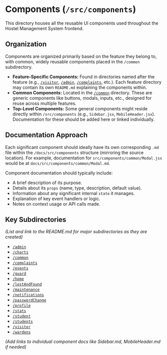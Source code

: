 # Components (`/src/components`)

This directory houses all the reusable UI components used throughout the Hostel Management System frontend.

## Organization

Components are organized primarily based on the feature they belong to, with common, widely reusable components placed in the `/common` subdirectory.

- **Feature-Specific Components:** Found in directories named after the feature (e.g., [`/visitor`](./visitor/README.md), [`/admin`](./admin/README.md), [`/complaints`](./complaints/README.md), etc.). Each feature directory may contain its own `README.md` explaining the components within.
- **Common Components:** Located in the [`/common`](./common/README.md) directory. These are generic components like buttons, modals, inputs, etc., designed for reuse across multiple features.
- **Top-Level Components:** Some general components might reside directly within `/src/components` (e.g., `Sidebar.jsx`, `MobileHeader.jsx`). Documentation for these should be added here or linked individually.

## Documentation Approach

Each significant component should ideally have its own corresponding `.md` file within the `/docs/src/components` structure (mirroring the source location). For example, documentation for `src/components/common/Modal.jsx` would be at `docs/src/components/common/Modal.md`.

Component documentation should typically include:

- A brief description of its purpose.
- Details about its `props` (name, type, description, default value).
- Information about any significant internal `state` it manages.
- Explanation of key event handlers or logic.
- Notes on context usage or API calls made.

## Key Subdirectories

_(List and link to the README.md for major subdirectories as they are created)_

- [`/admin`](./admin/README.md)
- [`/charts`](./charts/README.md)
- [`/common`](./common/README.md)
- [`/complaints`](./complaints/README.md)
- [`/events`](./events/README.md)
- [`/guard`](./guard/README.md)
- [`/home`](./home/README.md)
- [`/lostAndFound`](./lostAndFound/README.md)
- [`/maintenance`](./maintenance/README.md)
- [`/notifications`](./notifications/README.md)
- [`/passwordChange`](./passwordChange/README.md)
- [`/profile`](./profile/README.md)
- [`/stats`](./stats/README.md)
- [`/student`](./student/README.md)
- [`/students`](./students/README.md)
- [`/visitor`](./visitor/README.md)
- [`/wardens`](./wardens/README.md)

_(Add links to individual component docs like Sidebar.md, MobileHeader.md if needed)_

